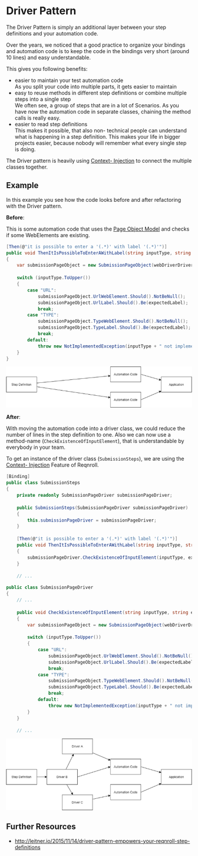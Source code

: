 # Driver Pattern

The Driver Pattern is simply an additional layer between your step definitions and your automation code.

Over the years, we noticed that a good practice to organize your bindings and automation code is to keep the code in the bindings very short (around 10 lines) and easy understandable.  

This gives you following benefits:

- easier to maintain your test automation code  
  As you split your code into multiple parts, it gets easier to maintain
- easy to reuse methods in different step definitions or combine multiple steps into a single step  
  We often see, a group of steps that are in a lot of Scenarios. As you have now the automation code in separate classes, chaining the method calls is really easy.
- easier to read step definitions  
  This makes it possible, that also non- technical people can understand what is happening in a step definition. This makes your life in bigger projects easier, because nobody will remember what every single step is doing.  

The Driver pattern is heavily using [Context- Injection](../Bindings/Context-Injection.md) to connect the multiple classes together.

## Example

In this example you see how the code looks before and after refactoring with the Driver pattern.

**Before**:

This is some automation code that uses the [Page Object Model](PageObjectModel.md) and checks if some WebElements are existing.  

``` csharp
[Then(@"it is possible to enter a '(.*)' with label '(.*)'")]
public void ThenItIsPossibleToEnterAWithLabel(string inputType, string expectedLabel)
{
    var submissionPageObject = new SubmissionPageObject(webDriverDriver);

    switch (inputType.ToUpper())
    {
        case "URL":
            submissionPageObject.UrlWebElement.Should().NotBeNull();
            submissionPageObject.UrlLabel.Should().Be(expectedLabel);
            break;
        case "TYPE":
            submissionPageObject.TypeWebElement.Should().NotBeNull();
            submissionPageObject.TypeLabel.Should().Be(expectedLabel);
            break;
        default:
            throw new NotImplementedException(inputType + " not implemented");
    }
}
```

![Architecture before](../_static/images/DriverPattern_Before.png)

**After**:

With moving the automation code into a driver class, we could reduce the number of lines in the step definition to one. Also we can now use a method-name (`CheckExistenceOfInputElement`), that is understandable by everybody in your team.

To get an instance of the driver class (`SubmissionSteps`), we are using the [Context- Injection](../Bindings/Context-Injection.md) Feature of Reqnroll.

``` csharp
[Binding]
public class SubmissionSteps
{
    private readonly SubmissionPageDriver submissionPageDriver;

    public SubmissionSteps(SubmissionPageDriver submissionPageDriver)
    {
        this.submissionPageDriver = submissionPageDriver;
    }

    [Then(@"it is possible to enter a '(.*)' with label '(.*)'")]
    public void ThenItIsPossibleToEnterAWithLabel(string inputType, string expectedLabel)
    {
        submissionPageDriver.CheckExistenceOfInputElement(inputType, expectedLabel);
    }

    // ...
```

``` csharp
public class SubmissionPageDriver
{
    // ...

    public void CheckExistenceOfInputElement(string inputType, string expectedLabel)
    {
        var submissionPageObject = new SubmissionPageObject(webDriverDriver);

        switch (inputType.ToUpper())
        {
            case "URL":
                submissionPageObject.UrlWebElement.Should().NotBeNull();
                submissionPageObject.UrlLabel.Should().Be(expectedLabel);
                break;
            case "TYPE":
                submissionPageObject.TypeWebElement.Should().NotBeNull();
                submissionPageObject.TypeLabel.Should().Be(expectedLabel);
                break;
            default:
                throw new NotImplementedException(inputType + " not implemented");
        }
    }

    // ...
```

![Architecture after](../_static/images/DriverPattern_After.png)

## Further Resources

- <http://leitner.io/2015/11/14/driver-pattern-empowers-your-reqnroll-step-definitions>
